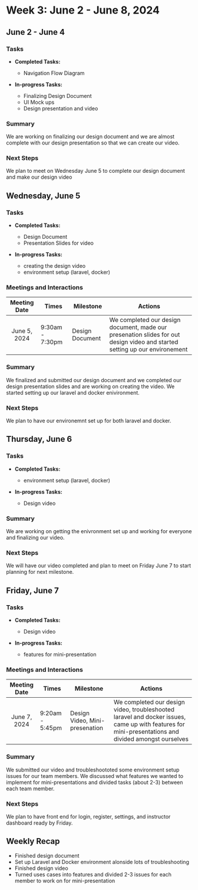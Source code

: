 # Week 3: June 2 - June 8, 2024

## June 2 - June 4

### Tasks
- **Completed Tasks:**
  - Navigation Flow Diagram

- **In-progress Tasks:**
  - Finalizing Design Document
  - UI Mock ups
  - Design presentation and video

### Summary
We are working on finalizing our design document and we are almost complete with our design presentation so that we can create our video.

### Next Steps
We plan to meet on Wednesday June 5 to complete our design document and make our design video

## Wednesday, June 5

### Tasks
- **Completed Tasks:**
  - Design Document
  - Presentation Slides for video

- **In-progress Tasks:**
  - creating the design video
  - environment setup (laravel, docker)

### Meetings and Interactions
|  Meeting Date | Times | Milestone | Actions |
| :-------------: | ------------- |------------- |------------- |
| June 5, 2024 | 9:30am - 7:30pm | Design Document| We completed our design document, made our presenation slides for out design video and started setting up our environement |

### Summary
We finalized and submitted our design document and we completed our design presentation slides and are working on creating the video. We started setting up our laravel and docker enivironment.

### Next Steps
We plan to have our environemnt set up for both laravel and docker.

## Thursday, June 6

### Tasks
- **Completed Tasks:**
  - environment setup (laravel, docker)

- **In-progress Tasks:**
  - Design video

### Summary
We are working on getting the enivronment set up and working for everyone and finalizing our video.

### Next Steps
We will have our video completed and plan to meet on Friday June 7 to start planning for next milestone.

## Friday, June 7

### Tasks
- **Completed Tasks:**
  - Design video

- **In-progress Tasks:**
  - features for mini-presentation

### Meetings and Interactions
|  Meeting Date | Times | Milestone | Actions |
| :-------------: | ------------- |------------- |------------- |
| June 7, 2024 | 9:20am - 5:45pm | Design Video, Mini-presenation| We completed our design video, troubleshooted laravel and docker issues, came up with features for mini-presentations and divided amongst ourselves |

### Summary
We submitted our video and troubleshoototed some environment setup issues for our team members. We discussed what features we wanted to implement for mini-presentations and divided tasks (about 2-3) between each team member.

### Next Steps
We plan to have front end for login, register, settings, and instructor dashboard ready by Friday.

## Weekly Recap
- Finished design document
- Set up Laravel and Docker environment alonside lots of troubleshooting
- Finished design video
- Turned uses cases into features and divided 2-3 issues for each member to work on for mini-presentation
